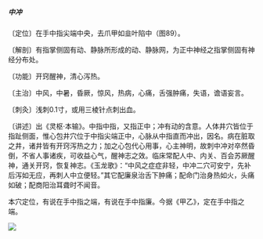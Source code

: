 ##### 中冲

〔定位〕在手中指尖端中央，去爪甲如韭叶陷中（图89）。

〔解剖〕有指掌侧固有动、静脉所形成的动、静脉网，为正中神经之指掌侧固有神经分布处。

〔功能〕开窍醒神，清心泻热。

〔主治〕中风，中暑，昏厥，惊风，热病，心痛，舌强肿痛，失语，谵语妄言。

〔刺灸〕浅刺0.1寸，或用三棱针点刺出血。

〔讲述〕出《灵枢·本输》。中指中指，又指正中；冲有动的含意。人体井穴皆位于指趾侧面，惟心包井穴位于中指尖端正中，心脉从中指直而冲出，因名。病在脏取之井，诸井皆有开窍泻热之力；加之心包代心用事，心主神明，故刺中冲对卒然昏倒，不省人事诸疾，可收益心气，醒神志之效。临床常配人中、内关、百会苏厥醒神，通关开窍，恢复神志。《玉龙歌》：“中风之症症非轻，中冲二穴可安宁，先补后泻如无应，再刺人中立便轻。”其它配廉泉治舌下肿痛；配命门治身热如火，头痛如破；配商阳治耳聋时不闻音。

本穴定位，有说在手中指之端，有说在手中指廉。今据《甲乙》，定在手中指之端。

![](./img/图89.jpg)
